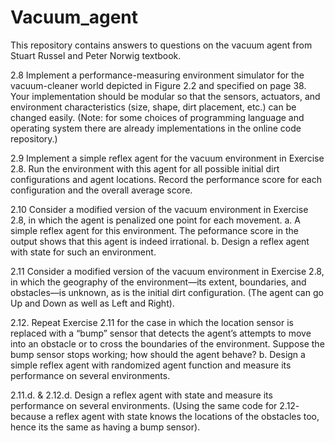 # Vacuum_agent
This repository contains answers to questions on the vacuum agent from Stuart Russel and Peter Norwig textbook.

2.8 Implement a performance-measuring environment simulator for the vacuum-cleaner world depicted in Figure 2.2 and specified on page 38. Your implementation should be modular so that the sensors, actuators, and environment characteristics (size, shape, dirt placement, etc.) can be changed easily. (Note: for some choices of programming language and operating system there are already implementations in the online code repository.)

2.9 Implement a simple reflex agent for the vacuum environment in Exercise 2.8. Run the environment with this agent for all possible initial dirt configurations and agent locations. Record the performance score for each configuration and the overall average score.

2.10 Consider a modified version of the vacuum environment in Exercise 2.8, in which the agent is penalized one point for each movement.
a. A simple reflex agent for this environment.
The peformance score in the output shows that this agent is indeed irrational.
b. Design a reflex agent with state for such an environment.

2.11 Consider a modified version of the vacuum environment in Exercise 2.8, in which the geography of the environment—its extent, boundaries, and obstacles—is unknown, as is the initial dirt configuration. (The agent can go Up and Down as well as Left and Right).

2.12. Repeat Exercise 2.11 for the case in which the location sensor is replaced with a “bump” sensor that detects the agent’s attempts to move into an obstacle or to cross the boundaries of the environment. Suppose the bump sensor stops working; how should the agent behave?
b. Design a simple reflex agent with randomized agent function and measure its performance on several environments.

2.11.d. & 2.12.d. Design a reflex agent with state and measure its performance on several environments.
(Using the same code for 2.12- because a reflex agent with state knows the locations of the obstacles too, hence its the same as having a bump sensor).
